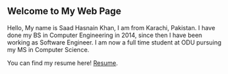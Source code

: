 ## Welcome to My Web Page

Hello, My name is Saad Hasnain Khan, I am from Karachi, Pakistan. I have done my BS in Computer Engineering in 2014, since then I have been working as Software Engineer. I am now a full time student at ODU pursuing my MS in Computer Science.


You can find my resume here! [Resume](https://hasnainsaad93.github.io/saadhasnainkhan/resume.pdf).
